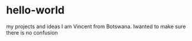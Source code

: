 # hello-world
my projects and ideas
I am Vincent from Botswana. Iwanted to make sure there is no confusion
